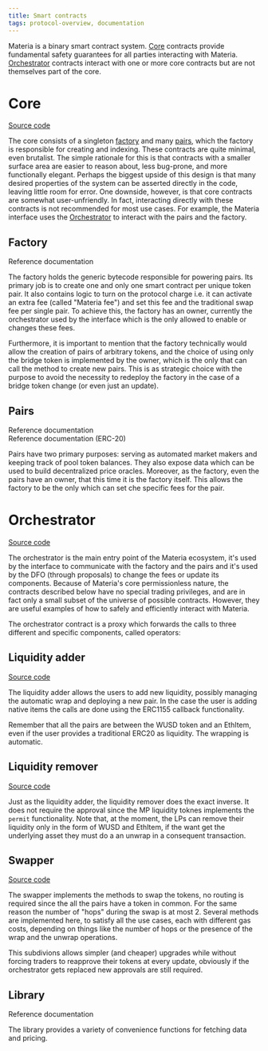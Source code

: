 ```yaml
---
title: Smart contracts
tags: protocol-overview, documentation
---
```


Materia is a binary smart contract system. [Core](#core) contracts provide fundamental safety guarantees for all parties interacting with Materia. [Orchestrator](#orchestrator) contracts interact with one or more core contracts but are not themselves part of the core.

# Core

[Source code](https://github.com/materia-dex/materia-contracts-factory)

The core consists of a singleton [factory](#factory) and many [pairs](#pairs), which the factory is responsible for creating and indexing. These contracts are quite minimal, even brutalist. The simple rationale for this is that contracts with a smaller surface area are easier to reason about, less bug-prone, and more functionally elegant. Perhaps the biggest upside of this design is that many desired properties of the system can be asserted directly in the code, leaving little room for error. One downside, however, is that core contracts are somewhat user-unfriendly. In fact, interacting directly with these contracts is not recommended for most use cases. For example, the Materia interface uses the [Orchestrator](#orchestrator) to interact with the pairs and the factory.

## Factory

<Link to='/docs/materia/smart-contracts/factory'>Reference documentation</Link>

The factory holds the generic bytecode responsible for powering pairs. Its primary job is to create one and only one smart contract per unique token pair. It also contains logic to turn on the protocol charge i.e. it can activate an extra fee (called "Materia fee") and set this fee and the traditional swap fee per single pair.
To achieve this, the factory has an owner, currently the orchestrator used by the interface which is the only allowed to enable or changes these fees.

Furthermore, it is important to mention that the factory technically would allow the creation of pairs of arbitrary tokens, and the choice of using only the bridge token is implemented by the owner, which is the only that can call the method to create new pairs. This is as strategic choice with the purpose to avoid the necessity to redeploy the factory in the case of a bridge token change (or even just an update). 

## Pairs

<Link to='/docs/materia/smart-contracts/pair'>Reference documentation</Link>
<br />
<Link to='/docs/materia/smart-contracts/pair-erc-20'>Reference documentation (ERC-20)</Link>

Pairs have two primary purposes: serving as automated market makers and keeping track of pool token balances. They also expose data which can be used to build decentralized price oracles.
Moreover, as the factory, even the pairs have an owner, that this time it is the factory itself. This allows the factory to be the only which can set che specific fees for the pair.

# Orchestrator

[Source code](https://github.com/materia-dex/materia-contracts-proxy)

The orchestrator is the main entry point of the Materia ecosystem, it's used by the interface to communicate with the factory and the pairs and it's used by the DFO (through proposals) to change the fees or update its components. Because of Materia's core permissionless nature, the contracts described below have no special trading privileges, and are in fact only a small subset of the universe of possible contracts. However, they are useful examples of how to safely and efficiently interact with Materia.

The orchestrator contract is a proxy which forwards the calls to three different and specific components, called operators:

## Liquidity adder

[Source code](https://github.com/materia-dex/materia-contracts-proxy)

The liquidity adder allows the users to add new liquidity, possibly managing the automatic wrap and deploying a new pair.
In the case the user is adding native items the calls are done using the ERC1155 callback functionality.

Remember that all the pairs are between the WUSD token and an EthItem, even if the user provides a traditional ERC20 as liquidity.
The wrapping is automatic.


## Liquidity remover

[Source code](https://github.com/materia-dex/materia-contracts-proxy)

Just as the liquidity adder, the liquidity remover does the exact inverse. It does not require the approval since the MP liquidity toknes implements the `permit` functionality.
Note that, at the moment, the LPs can remove their liquidity only in the form of WUSD and EthItem, if the want get the underlying asset they must
do a an unwrap in a consequent transaction.

## Swapper

[Source code](https://github.com/materia-dex/materia-contracts-orchestrator)

The swapper implements the methods to swap the tokens, no routing is required since the all the pairs have a token in common. For the same reason the number of "hops" during the swap is at most 2.
Several methods are implemented here, to satisfy all the use cases, each with different gas costs, depending on things like the number of hops or the presence of the wrap and the unwrap operations.


This subdivions allows simpler (and cheaper) upgrades while without forcing traders to reapprove their tokens at every update, obviously if the orchestrator gets replaced new approvals are still required.

## Library

<Link to='/docs/materia/smart-contracts/library'>Reference documentation</Link>

The library provides a variety of convenience functions for fetching data and pricing.

